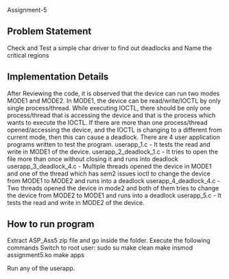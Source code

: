 Assignment-5 

Problem Statement
-----------------
Check and Test a simple char driver to find out deadlocks and Name the critical regions

Implementation Details
----------------------
After Reviewing the code, it is observed that the device can run two modes MODE1 and MODE2. In MODE1, the device can be read/write/IOCTL by only single process/thread.
While executing IOCTL, there should be only one process/thread that is accessing the device and that is the process which wants to execute the IOCTL. If there are more than one process/thread opened/accessing the device, and the IOCTL is changing to a different from current mode, then this can cause a deadlock. 
There are 4 user application programs written to test the program. 
userapp_1.c            - It tests the read and write in MODE1 of the device.
userapp_2_deadlock_1.c - It tries to open the file more than once without closing it and runs into deadlock
userapp_3_deadlock_4.c - Multiple threads opened the device in MODE1 and one of the thread which has sem2 issues ioctl to change the device from MODE1 to MODE2 and runs into a deadlock
userapp_4_deadlock_4.c - Two threads opened the device in mode2 and both of them tries to change the device from MODE2 to MODE1 and runs into a deadlock
userapp_5.c            - It tests the read and write in MODE2 of the device.

How to run program
---------------------------------------------------------------------
Extract ASP_Ass5 zip file and go inside the folder. Execute the following commands
Switch to root user: sudo su
make clean
make 
insmod assignment5.ko
make apps

Run any of the userapp.



